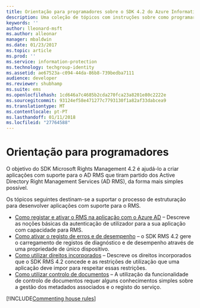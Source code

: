 ```yaml
---
title: Orientação para programadores sobre o SDK 4.2 do Azure Information Protection | Documentos da Microsoft
description: Uma coleção de tópicos com instruções sobre como programar o SDK 4.2 do AIP
keywords: ''
author: lleonard-msft
ms.author: alleonar
manager: mbaldwin
ms.date: 01/23/2017
ms.topic: article
ms.prod: ''
ms.service: information-protection
ms.technology: techgroup-identity
ms.assetid: ae67523a-c094-44da-86b8-739bedba7111
audience: developer
ms.reviewer: shubhamp
ms.suite: ems
ms.openlocfilehash: 1cd646a7c4685b2cda270fca23a8201e80c2222e
ms.sourcegitcommit: 93124ef58e471277c7793130f1a82af33dabcea9
ms.translationtype: MT
ms.contentlocale: pt-PT
ms.lasthandoff: 01/11/2018
ms.locfileid: "27764588"
---
```

# <a name="developer-guidance"></a>Orientação para programadores
O objetivo do SDK Microsoft Rights Management 4.2 é ajudá-lo a criar aplicações com suporte para o AD RMS que tiram partido dos Active Directory Right Management Services (AD RMS), da forma mais simples possível.

Os tópicos seguintes destinam-se a suportar o processo de estruturação para desenvolver aplicações com suporte para o RMS.

- [Como registar e ativar o RMS na aplicação com o Azure AD](authentication-integration.md) – Descreve as noções básicas da autenticação de utilizador para a sua aplicação com capacidade para RMS.
- [Como ativar o registo de erros e de desempenho](enabling-logging.md) – o SDK RMS 4.2 gere o carregamento de registos de diagnóstico e de desempenho através de uma propriedade de único dispositivo.
- [Como utilizar direitos incorporados](built-in-rights-usage-restriction-reference.md) – Descreve os direitos incorporados que o SDK RMS 4.2 concede e as restrições de utilização que uma aplicação deve impor para respeitar essas restrições.
- [Como utilizar controlo de documentos](how-to-use-document-tracking.md) – A utilização da funcionalidade de controlo de documentos requer alguns conhecimentos simples sobre a gestão dos metadados associados e o registo do serviço.

[!INCLUDE[Commenting house rules](../includes/houserules.md)]